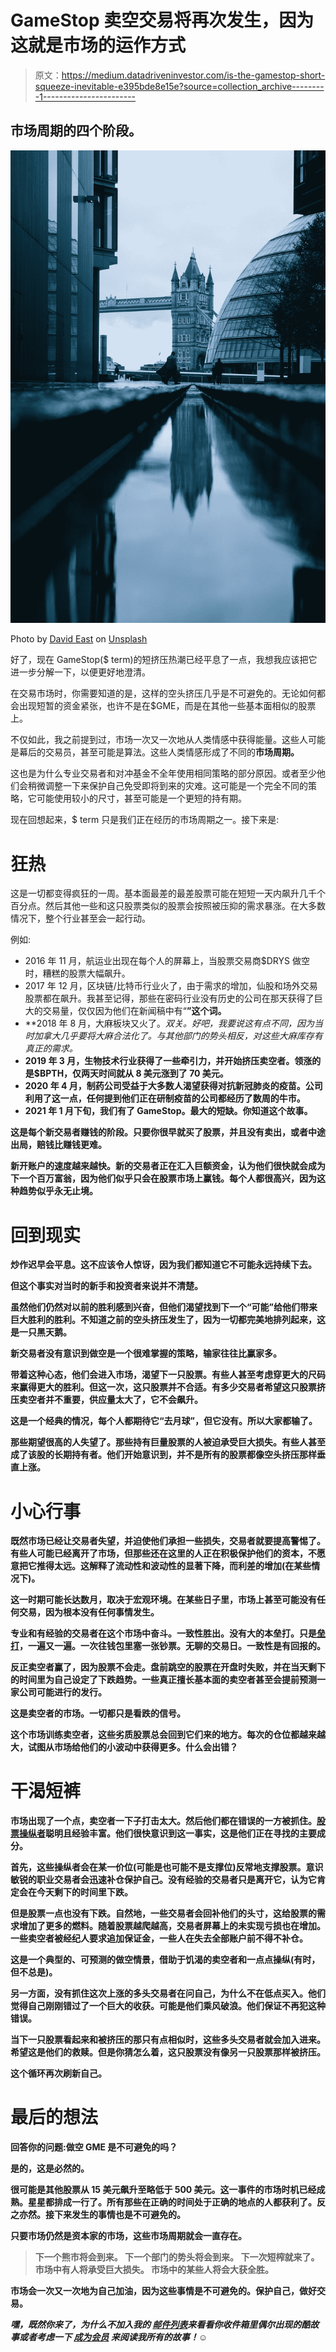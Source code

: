 # GameStop 卖空交易将再次发生，因为这就是市场的运作方式

> 原文：<https://medium.datadriveninvestor.com/is-the-gamestop-short-squeeze-inevitable-e395bde8e15e?source=collection_archive---------1----------------------->

## 市场周期的四个阶段。

![](img/50e911878dc4b6e01c4ef90dc159cbaa.png)

Photo by [David East](https://unsplash.com/@daveast?utm_source=medium&utm_medium=referral) on [Unsplash](https://unsplash.com?utm_source=medium&utm_medium=referral)

好了，现在 GameStop($ term)的短挤压热潮已经平息了一点，我想我应该把它进一步分解一下，以便更好地澄清。

在交易市场时，你需要知道的是，这样的空头挤压几乎是不可避免的。无论如何都会出现短暂的资金紧张，也许不是在$GME，而是在其他一些基本面相似的股票上。

不仅如此，我之前提到过，市场一次又一次地从人类情感中获得能量。这些人可能是幕后的交易员，甚至可能是算法。这些人类情感形成了不同的**市场周期。**

这也是为什么专业交易者和对冲基金不全年使用相同策略的部分原因。或者至少他们会稍微调整一下来保护自己免受即将到来的灾难。这可能是一个完全不同的策略，它可能使用较小的尺寸，甚至可能是一个更短的持有期。

现在回想起来，$ term 只是我们正在经历的市场周期之一。接下来是:

# 狂热

这是一切都变得疯狂的一周。基本面最差的最差股票可能在短短一天内飙升几千个百分点。然后其他一些和这只股票类似的股票会按照被压抑的需求暴涨。在大多数情况下，整个行业甚至会一起行动。

例如:

*   2016 年 11 月，航运业出现在每个人的屏幕上，当股票交易商$DRYS 做空时，糟糕的股票大幅飙升。
*   2017 年 12 月，区块链/比特币行业火了，由于需求的增加，仙股和场外交易股票都在飙升。我甚至记得，那些在密码行业没有历史的公司在那天获得了巨大的交易量，仅仅因为他们在新闻稿中有“**”这个词。**
*   **2018 年 8 月，大麻板块又火了。*双关。*好吧，我要说这有点不同，因为当时加拿大几乎要将大麻合法化了。与其他部门的势头相反，对这些大麻库存有真正的需求。**
*   **2019 年 3 月，生物技术行业获得了一些牵引力，并开始挤压卖空者。领涨的是$BPTH，仅两天时间就从 8 美元涨到了 70 美元。**
*   **2020 年 4 月，制药公司受益于大多数人渴望获得对抗新冠肺炎的疫苗。公司利用了这一点，任何提到他们正在研制疫苗的公司都经历了数周的牛市。**
*   **2021 年 1 月下旬，我们有了 GameStop。最大的短缺。你知道这个故事。**

**这是每个新交易者赚钱的阶段。只要你很早就买了股票，并且没有卖出，或者中途出局，赔钱比赚钱更难。**

**新开账户的速度越来越快。新的交易者正在汇入巨额资金，认为他们很快就会成为下一个百万富翁，因为他们似乎只会在股票市场上赢钱。每个人都很高兴，因为这种趋势似乎永无止境。**

# **回到现实**

**炒作迟早会平息。这不应该令人惊讶，因为我们都知道它不可能永远持续下去。**

**但这个事实对当时的新手和投资者来说并不清楚。**

**虽然他们仍然对以前的胜利感到兴奋，但他们渴望找到下一个“可能”给他们带来巨大胜利的胜利。不知道之前的空头挤压发生了，因为一切都完美地排列起来，这是一只黑天鹅。**

**新交易者没有意识到做空是一个很难掌握的策略，输家往往比赢家多。**

**带着这种心态，他们会进入市场，渴望下一只股票。有些人甚至考虑穿更大的尺码来赢得更大的胜利。但这一次，这只股票并不合适。有多少交易者希望这只股票挤压卖空者并不重要，供应量太大了，它不会飙升。**

**这是一个经典的情况，每个人都期待它“去月球”，但它没有。所以大家都输了。**

**那些期望很高的人失望了。那些持有巨量股票的人被迫承受巨大损失。有些人甚至成了该股的长期持有者。他们开始意识到，并不是所有的股票都像空头挤压那样垂直上涨。**

# ****小心行事****

**既然市场已经让交易者失望，并迫使他们承担一些损失，交易者就要提高警惕了。有些人可能已经离开了市场，但那些还在这里的人正在积极保护他们的资本，不愿意把它推得太远。这解释了流动性和波动性的显著下降，而利差的增加(在某些情况下)。**

**这一时期可能长达数月，取决于宏观环境。在某些日子里，市场上甚至可能没有任何交易，因为根本没有任何事情发生。**

**专业和有经验的交易者在这个市场中奋斗。一致性胜出。没有大的本垒打。只是[垒打](https://medium.com/datadriveninvestor/the-truth-about-trading-the-stock-markets-and-how-to-overcome-it-c366b2743f54)，一遍又一遍。一次往钱包里塞一张钞票。无聊的交易日。一致性是有回报的。**

**反正卖空者赢了，因为股票不会走。盘前跳空的股票在开盘时失败，并在当天剩下的时间里为自己设定了下跌趋势。一些真正擅长基本面的卖空者甚至会提前预测一家公司可能进行的发行。**

**这是卖空者的市场。一切都只是看跌的信号。**

**这个市场训练卖空者，这些劣质股票总会回到它们来的地方。每次的仓位都越来越大，试图从市场给他们的小波动中获得更多。什么会出错？**

# **干渴短裤**

**市场出现了一个点，卖空者一下子打击太大。然后他们都在错误的一方被抓住。[股票操纵者](https://medium.com/datadriveninvestor/this-is-how-penny-stocks-are-being-manipulated-b067c5c6a088)聪明且经验丰富。他们很快意识到这一事实，这是他们正在寻找的主要成分。**

**首先，这些操纵者会在某一价位(可能是也可能不是支撑位)反常地支撑股票。意识敏锐的职业交易者会迅速补仓保护自己。没有经验的交易者只是离开它，认为它肯定会在今天剩下的时间里下跌。**

**但是股票一点也没有下跌。自然地，一些交易者会回补他们的头寸，这给股票的需求增加了更多的燃料。随着股票越爬越高，交易者屏幕上的未实现亏损也在增加。一些卖空者被经纪人要求追加保证金，一些人在失去全部账户前不得不补仓。**

**这是一个典型的、可预测的做空情景，借助于饥渴的卖空者和一点点操纵(有时，但不总是)。**

**另一方面，没有抓住这次上涨的多头交易者在问自己，为什么不在低点买入。他们觉得自己刚刚错过了一个巨大的收获。可能是他们乘风破浪。他们保证不再犯这种错误。**

**当下一只股票看起来和被挤压的那只有点相似时，这些多头交易者就会加入进来。希望这是他们的救赎。但是你猜怎么着，这只股票没有像另一只股票那样被挤压。**

**这个循环再次刷新自己。**

# **最后的想法**

**回答你的问题:做空 GME 是不可避免的吗？**

**是的，这是必然的。**

**很可能是其他股票从 15 美元飙升至略低于 500 美元。这一事件的市场时机已经成熟。星星都排成一行了。所有那些在正确的时间处于正确的地点的人都获利了。反之亦然。接下来发生的事情也是不可避免的。**

**只要市场仍然是资本家的市场，这些市场周期就会一直存在。**

> **下一个熊市将会到来。
> 下一个部门的势头将会到来。
> 下一次短榨就来了。
> 市场中有人将承受巨大损失。
> 市场中的某些人将会大获全胜。**

**市场会一次又一次地为自己加油，因为这些事情是不可避免的。保护自己，做好交易。**

***嘿，既然你来了，为什么不加入我的* [***邮件列表***](https://marcuschan.ck.page/76504d9d12)**来看看你收件箱里偶尔出现的酷故事或者考虑一下* [***成为会员***](http://xn--74h/) *来阅读我所有的故事！☺****